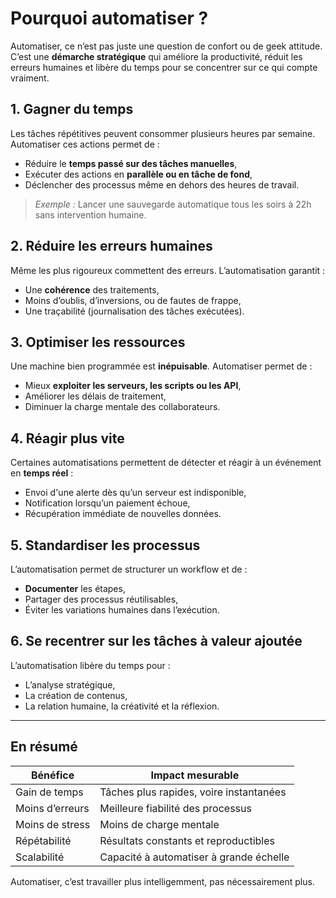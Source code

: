 # Pourquoi automatiser ?

Automatiser, ce n’est pas juste une question de confort ou de geek attitude. C’est une **démarche stratégique** qui améliore la productivité, réduit les erreurs humaines et libère du temps pour se concentrer sur ce qui compte vraiment.

## 1. Gagner du temps

Les tâches répétitives peuvent consommer plusieurs heures par semaine. Automatiser ces actions permet de :
- Réduire le **temps passé sur des tâches manuelles**,
- Exécuter des actions en **parallèle ou en tâche de fond**,
- Déclencher des processus même en dehors des heures de travail.

> _Exemple :_
> Lancer une sauvegarde automatique tous les soirs à 22h sans intervention humaine.

## 2. Réduire les erreurs humaines

Même les plus rigoureux commettent des erreurs. L’automatisation garantit :
- Une **cohérence** des traitements,
- Moins d’oublis, d’inversions, ou de fautes de frappe,
- Une traçabilité (journalisation des tâches exécutées).

## 3. Optimiser les ressources

Une machine bien programmée est **inépuisable**. Automatiser permet de :
- Mieux **exploiter les serveurs, les scripts ou les API**,
- Améliorer les délais de traitement,
- Diminuer la charge mentale des collaborateurs.

## 4. Réagir plus vite

Certaines automatisations permettent de détecter et réagir à un événement en **temps réel** :
- Envoi d'une alerte dès qu’un serveur est indisponible,
- Notification lorsqu’un paiement échoue,
- Récupération immédiate de nouvelles données.

## 5. Standardiser les processus

L’automatisation permet de structurer un workflow et de :
- **Documenter** les étapes,
- Partager des processus réutilisables,
- Éviter les variations humaines dans l’exécution.

## 6. Se recentrer sur les tâches à valeur ajoutée

L’automatisation libère du temps pour :
- L’analyse stratégique,
- La création de contenus,
- La relation humaine, la créativité et la réflexion.

---

## En résumé

| Bénéfice               | Impact mesurable                             |
|------------------------|----------------------------------------------|
| Gain de temps          | Tâches plus rapides, voire instantanées      |
| Moins d’erreurs        | Meilleure fiabilité des processus            |
| Moins de stress        | Moins de charge mentale                      |
| Répétabilité           | Résultats constants et reproductibles        |
| Scalabilité            | Capacité à automatiser à grande échelle      |

Automatiser, c’est travailler plus intelligemment, pas nécessairement plus.


